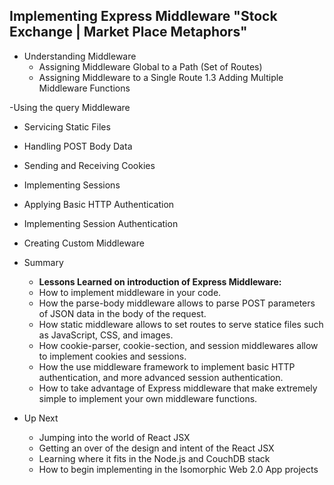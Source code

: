 ## Implementing Express Middleware "Stock Exchange | Market Place Metaphors"

- Understanding Middleware
  - Assigning Middleware Global to a Path (Set of Routes)
  - Assigning Middleware to a Single Route
	1.3 Adding Multiple Middleware Functions
	
-Using the query Middleware

- Servicing Static Files
	
- Handling POST Body Data

- Sending and Receiving Cookies

- Implementing Sessions

- Applying Basic HTTP Authentication

- Implementing Session Authentication

- Creating Custom Middleware

- Summary
  - **Lessons Learned on introduction of Express Middleware:**
  - How to implement middleware in your code.
  - How the parse-body middleware allows to parse POST parameters of JSON data in the body of the request.
  - How static middleware allows to set routes to serve statice files such as JavaScript, CSS, and images.
  - How cookie-parser, cookie-section, and session middlewares allow to implement cookies and sessions.
  - How the use middleware framework to implement basic HTTP authentication, and more advanced session authentication.
  - How to take advantage of Express middleware that make extremely simple to implement your own middleware functions.

- Up Next 
  - Jumping into the world of React JSX
  - Getting an over of the design and intent of the React JSX
  - Learning where it fits in the Node.js and CouchDB stack 
  - How to begin implementing in the Isomorphic Web 2.0 App projects
